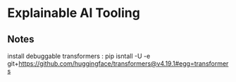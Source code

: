 # Explainable AI Tooling


## Notes

install debuggable transformers
: pip isntall -U -e git+https://github.com/huggingface/transformers@v4.19.1#egg=transformers

